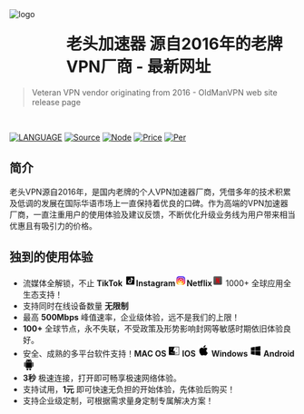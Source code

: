 
<img src="https://cdn.jsdelivr.net/gh/upspede/OldManVPN@main/images/logo.png" alt="logo" width="100" height="100" align="left" />

<h1>老头加速器 源自2016年的老牌VPN厂商 - 最新网址</h1>

> Veteran VPN vendor originating from 2016 - OldManVPN web site release page

<br/>

[![LANGUAGE](https://img.shields.io/badge/language-%E7%AE%80%E4%BD%93%E4%B8%AD%E6%96%87-red.svg)](#)
[![Source](https://img.shields.io/badge/源自-2016年-blue.svg)](#)
[![Node](https://img.shields.io/badge/100+全球节点-专线|IEPL|IPLC-green.svg)](#)
[![Price](https://img.shields.io/badge/最具性价比的VPN-最低1元体验-blue.svg)](#)
[![Per](https://img.shields.io/badge/完善的生态支持-1000+应用支持-blue.svg)](#)

## 简介

老头VPN源自2016年，是国内老牌的个人VPN加速器厂商，凭借多年的技术积累及低调的发展在国际华语市场上一直保持着优良的口碑。作为高端的VPN加速器厂商，一直注重用户的使用体验及建议反馈，不断优化升级业务线为用户带来相当优惠且有吸引力的价格。

## 独到的使用体验

- 流媒体全解锁，不止 **TikTok** <img src="https://raw.githubusercontent.com/upspede/OldManVPN/refs/heads/main/images/TikTok.svg?sanitize=true" width="20px">**Instagram**<img src="https://raw.githubusercontent.com/upspede/OldManVPN/refs/heads/main/images/Instagram.svg?sanitize=true" width="20px">**Netflix**<img src="https://raw.githubusercontent.com/upspede/OldManVPN/refs/heads/main/images/Netflix.svg?sanitize=true" width="20px"> 1000+ 全球应用全生态支持！
- 支持同时在线设备数量 **无限制**
- 最高 **500Mbps** 峰值速率，企业级体验，远不是我们的上限！
- **100+** 全球节点，永不失联，不受政策及形势影响封网等敏感时期依旧体验良好。
- 安全、成熟的多平台软件支持！**MAC OS** <img src="https://raw.githubusercontent.com/upspede/OldManVPN/refs/heads/main/images/macos.svg?sanitize=true" width="20px"> **IOS** <img src="https://raw.githubusercontent.com/upspede/OldManVPN/refs/heads/main/images/ios.svg?sanitize=true" width="20px"> **Windows** <img src="https://raw.githubusercontent.com/upspede/OldManVPN/refs/heads/main/images/Windows.svg?sanitize=true" width="20px"> **Android** <img src="https://raw.githubusercontent.com/upspede/OldManVPN/refs/heads/main/images/android.svg?sanitize=true" width="20px">
- **3秒** 极速连接，打开即可畅享极速网络体验。
- 支持试用，**1元** 即可快速无负担的开始体验，先体验后购买！
- 支持企业级定制，可根据需求量身定制专属解决方案！
